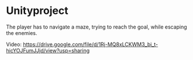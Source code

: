 # Unityproject

The player has to navigate a maze, trying to reach the goal, while escaping the enemies.

Video: https://drive.google.com/file/d/1Rj-MQ8xLCKWM3_bi_t-hicYOJFumJJjd/view?usp=sharing

